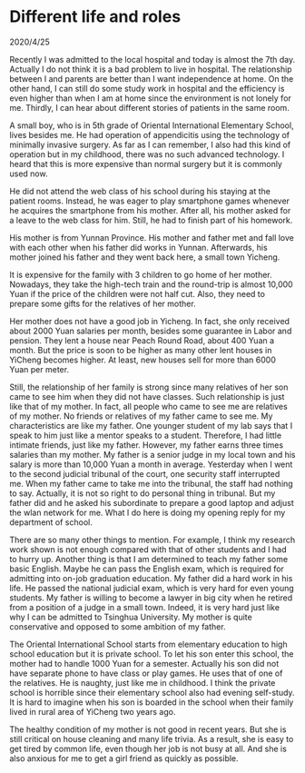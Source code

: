 # Different life and roles
2020/4/25

Recently I was admitted to the local hospital and today is almost the 7th day. Actually
I do not think it is a bad problem to live in hospital. The relationship between I and parents
are better than I want independence at home. On the other hand, I can still do some study work
in hospital and the efficiency is even higher than when I am at home since the environment is
not lonely for me. Thirdly, I can hear about different stories of patients in the same room.

A small boy, who is in 5th grade of Oriental International Elementary School, lives besides me.
He had operation of appendicitis using the technology of minimally invasive surgery. As far as I
can remember, I also had this kind of operation but in my childhood, there was no such advanced
technology. I heard that this is more expensive than normal surgery but it is commonly used now.

He did not attend the web class of his school during his staying at the patient rooms. Instead,
he was eager to play smartphone games whenever he acquires the smartphone from his mother.
After all, his mother asked for a leave to the web class for him. Still, he had to finish part of
his homework.

His mother is from Yunnan Province. His mother and father met and fall love with each other when his father did works in Yunnan. Afterwards, his mother joined his father and they went back here,
a small town Yicheng.

It is expensive for the family with 3 children to go home of her mother. Nowadays, they take the high-tech train and the round-trip is almost 10,000 Yuan if the price of the children were not half cut. Also, they need to prepare some gifts for the relatives of her mother.

Her mother does not have a good job in Yicheng. In fact, she only received about 2000 Yuan salaries per month, besides some guarantee in Labor and pension. They lent a house near Peach Round Road,
about 400 Yuan a month. But the price is soon to be higher as many other lent houses in YiCheng
becomes higher. At least, new houses sell for more than 6000 Yuan per meter.

Still, the relationship of her family is strong since many relatives of her son came to see him when they did not have classes. Such relationship is just like that of my mother. In fact, all
people who came to see me are relatives of my mother. No friends or relatives of my father came to see me. My characteristics are like my father. One younger student of my lab says that I speak to him just like a mentor speaks to a student. Therefore, I had little intimate friends, just like
my father. However, my father earns three times salaries than my mother. My father is a senior judge in my local town and his salary is more than 10,000 Yuan a month in average. Yesterday when
I went to the second judicial tribunal of the court, one security staff interrupted me. When my father came to take me into the tribunal, the staff had nothing to say. Actually, it is not so right to do personal thing in tribunal. But my father did and he asked his subordinate to prepare a good laptop and adjust the wlan network for me. What I do here is doing my opening reply for my department of school.

There are so many other things to mention. For example, I think my research work shown is not enough compared with that of other students and I had to hurry up. Another thing is that I am determined to teach my father some basic English. Maybe he can pass the English exam, which is required for admitting into on-job graduation education. My father did a hard work in his life.
He passed the national judicial exam, which is very hard for even young students. My father is
willing to become a lawyer in big city when he retired from a position of a judge in a small town.
Indeed, it is very hard just like why I can be admitted to Tsinghua University. My mother is quite
conservative and opposed to some ambition of my father.

The Oriental International School starts from elementary education to high school education but it
is private school. To let his son enter this school, the mother had to handle 1000 Yuan for a semester. Actually his son did not have separate phone to have class or play games. He uses that of one of the relatives. He is naughty, just like me in childhood. I think the private school is horrible since their elementary school also had evening self-study. It is hard to imagine when his son is boarded in the school when their family lived in rural area of YiCheng two years ago.

The healthy condition of my mother is not good in recent years. But she is still critical on house cleaning and many life trivia. As a result, she is easy to get tired by common life, even
though her job is not busy at all. And she is also anxious for me to get a girl friend as quickly
as possible. 